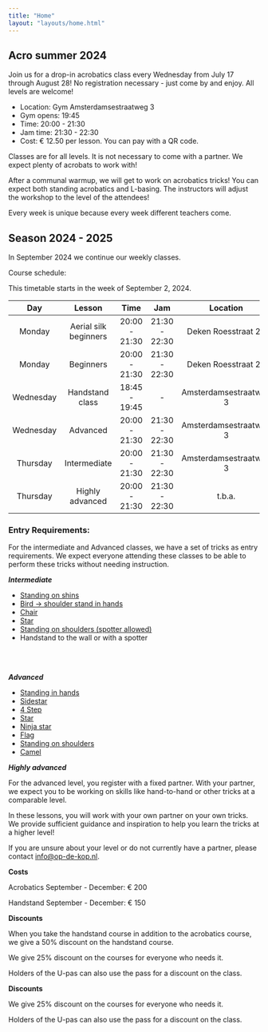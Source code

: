 ```yaml
---
title: "Home"
layout: "layouts/home.html"
---
```



## Acro summer 2024
Join us for a drop-in acrobatics class every Wednesday from July 17 through August 28! No registration necessary - just come by and enjoy. All levels are welcome!

- Location: Gym Amsterdamsestraatweg 3
- Gym opens: 19:45
- Time: 20:00 - 21:30
- Jam time: 21:30 - 22:30
- Cost: € 12.50 per lesson. You can pay with a QR code.

Classes are for all levels. It is not necessary to come with a partner. We expect plenty of acrobats to work with!


After a communal warmup, we will get to work on acrobatics tricks! You can expect both standing acrobatics and L-basing. The instructors will adjust the workshop to the level of the attendees!


Every week is unique because every week different teachers come.



## Season 2024 - 2025
In September 2024 we continue our weekly classes.


Course schedule:


This timetable starts in the week of September 2, 2024.


<div class="courses-table">

|   Day   	  |         Lesson         |        Time        |      Jam      |       Location               |
|:----------:|:----------------------:|:------------------:|:-------------:|:-----------------------------:|
| Monday 	  | Aerial silk beginners	 |  20:00 - 21:30 	   |       21:30 - 22:30      |           Deken Roesstraat 2g   	          |
| Monday 	  |      Beginners 	       |  20:00 - 21:30 	   | 21:30 - 22:30 | Deken Roesstraat 2g  	  |
| Wednesday  |    Handstand class	    | 18:45 - 19:45    	 |       -       |   Amsterdamsestraatweg 3  	  |
| Wednesday  |       Advanced	        |   20:00 - 21:30    | 21:30 - 22:30 |   Amsterdamsestraatweg 3  	  |
| Thursday   |     Intermediate	      |   20:00 - 21:30    | 21:30 - 22:30 |   Amsterdamsestraatweg 3  	  |
| Thursday   |   Highly advanced 	    |   20:00 - 21:30    |        21:30 - 22:30       |           t.b.a.  	          |

</div>




### Entry Requirements:

For the intermediate and Advanced classes, we have a set of tricks as entry requirements. We expect everyone attending these classes to be able to perform these tricks without needing instruction.

***Intermediate***
- [Standing on shins](https://app.skillzones.nl/public/library/video/442)
- [Bird -> shoulder stand in hands](https://app.skillzones.nl/public/library/video/443)
- [Chair](https://app.skillzones.nl/public/library/video/445)
- [Star](https://app.skillzones.nl/public/library/video/444)
- [Standing on shoulders (spotter allowed)](https://app.skillzones.nl/public/library/video/446)
- Handstand to the wall or with a spotter

<br>
<br>


***Advanced***
- [Standing in hands](https://app.skillzones.nl/public/library/video/99)
- [Sidestar](https://app.skillzones.nl/public/library/video/98)
- [4 Step](https://app.skillzones.nl/public/library/video/97)
- [Star](https://app.skillzones.nl/public/library/video/96)
- [Ninja star](https://app.skillzones.nl/public/library/video/95)
- [Flag](https://app.skillzones.nl/public/library/video/94)
- [Standing on shoulders](https://app.skillzones.nl/public/library/video/93)
- [Camel](https://app.skillzones.nl/public/library/video/91)

***Highly advanced***

For the advanced level, you register with a fixed partner. With your partner, we expect you to be working on skills like hand-to-hand or other tricks at a comparable level.

In these lessons, you will work with your own partner on your own tricks. We provide sufficient guidance and inspiration to help you learn the tricks at a higher level!

If you are unsure about your level or do not currently have a partner, please contact info@op-de-kop.nl.


**Costs**

Acrobatics September - December: € 200

Handstand September - December: € 150

**Discounts**

When you take the handstand course in addition to the acrobatics course, we give a 50% discount on the handstand course.

We give 25% discount on the courses for everyone who needs it.

Holders of the U-pas can also use the pass for a discount on the class.




**Discounts**

We give 25% discount on the courses for everyone who needs it.

Holders of the U-pas can also use the pass for a discount on the class.


<br>
<br>
